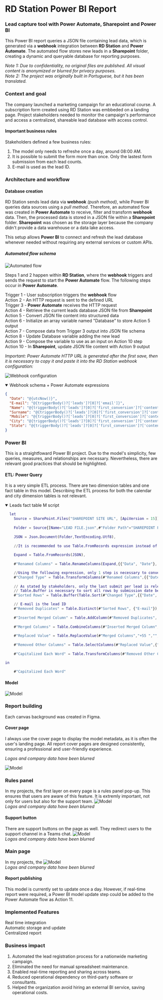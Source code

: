 # RD Station Power BI Report 
### Lead capture tool with Power Automate, Sharepoint and Power BI
This Power BI report queries a JSON file containing lead data, which is generated via a **webhook** integration between **RD Station** and **Power Automate**. The automated flow stores new leads in a **Sharepoint** folder, creating a dynamic and queryable database for reporting purposes.

*Note 1: Due to confidentiality, no original files are published. All visual content is anonymized or blurred for privacy purposes.*  
*Note 2: The project was originally built in Portuguese, but it has been translated.*

### Context and goal
The company launched a marketing campaign for an educational course. A subscription form created using RD Station was embbeded on a landing page. Project stakeholders needed to monitor the campaign's performance and access a centralized, shareable lead database with access control. 

#### Important business rules
Stakeholders defined a few business rules:
1) The model only needs to refreshe once a day, around 08:00 AM.
2) It is possible to submit the form more than once. Only the lastest form submission from each lead counts.
3) E-mail is used as the lead ID.

### Architecture and workflow
#### Database creation
RD Station sends lead data via **webhook** *(push method)*, while Power BI queries data sources using a *pull method*. Therefore, an automated flow was created in **Power Automate** to receive, filter and transform **webhook** data. Then, the processed data is stored in a JSON file within a **Sharepoint** folder. **Sharepoint** was chosen as the storage layer because the company didn't provide a data warehouse or a data lake access.

This setup allows **Power BI** to connect and refresh the lead database whenever needed without requiring any external services or custom APIs.

##### Automated flow schema
![Automated flow](./README/images/AutomatedFlow.png)

Steps 1 and 2 happen within **RD Station**, where the **webhook** triggers and sends the request to start the **Power Automate** flow. The following steps occur in **Power Automate**. 

Trigger 1 - User subscription triggers the **webhook** flow  
Action 2 - An HTTP request is sent to the defined URL  
Trigger 3 - **Power Automate** receives the HTTP request  
Action 4 -  Retrieve the current leads database JSON file from **Sharepoint**  
Action 5 -  Convert JSON file content into structured data  
Action 6 -  Initialize an array variable named "Database" to store Action 5 output  
Action 7 -  Compose data from Trigger 3 output into JSON file schema  
Action 8 -  Update Database variable adding the new lead  
Action 9 -  Compose the variable to use as an input on Action 10 step  
Action 10 -  In **Sharepoint**, update JSON file content with Action 9 output   

*Important: Power Automate HTTP URL is generated after the first save, then it is necessary to copy it and paste it into the RD Station webhook configuration:*  
  
![Webhook configuration](./README/images/webhook-config.png)

<details open>
<summary> Webhook schema + Power Automate expressions </summary>

```json
{
  "Date": "@{utcNow()}",
  "E-mail": "@{triggerBody()?['leads']?[0]?['email']}",
  "Name": "@{triggerBody()?['leads']?[0]?['first_conversion']?['content']?['__cdp__original_event']?['payload']?['name']}",
  "Surname": "@{triggerBody()?['leads']?[0]?['first_conversion']?['content']?['__cdp__original_event']?['payload']?['cf_sobrenome']}",
  "Mobile": "@{triggerBody()?['leads']?[0]?['first_conversion']?['content']?['__cdp__original_event']?['payload']?['mobile_phone']}",
  "City": "@{triggerBody()?['leads']?[0]?['first_conversion']?['content']?['__cdp__original_event']?['payload']?['city']}",
  "State": "@{triggerBody()?['leads']?[0]?['first_conversion']?['content']?['__cdp__original_event']?['payload']?['state']}"
}
```
</details>

### Power BI
This is a straightfoward Power BI project. Due to the model's simplicity, few queries, measures, and relationships are necessary. Nevertheless, there are relevant good practices that should be highlighted. 

#### ETL: Power Query

It is a very simple ETL process. There are two dimension tables and one fact table in this model. Describing the ETL process for both the calendar and city dimension tables is not relevant.

<details open>
<summary> Leads fact table M script </summary>
  
```m
  let
    Source = SharePoint.Files("SHAREPOINT SITE URL", [ApiVersion = 15]),
    
    Folder = Source{[Name="LEAD FILE.json",#"Folder Path"="SHAREPOINT FOLDER URL"]}[Content],
    
    JSON = Json.Document(Folder,TextEncoding.Utf8),
    
    //It is recommended to use Table.FromRecords expression instead of built-in functions because it expands all columns withouh needing to specify them. If a column is removed from the JSON file, this step will not cause a refresh failure.
    
    Expand = Table.FromRecords(JSON),
    
    #"Renamed Columns" = Table.RenameColumns(Expand,{{"Data", "Date"}, {"Nome", "Name"}, {"Sobrenome", "Surname"}, {"Telefone", "Mobile"}, {"Cidade", "City"}, {"Estado", "State"}}),

    //Using the following expression, only 1 step is necessary to convert a datetime type into a date type.
    #"Changed Type" = Table.TransformColumns(#"Renamed Columns",{{"Date", each Date.From(DateTimeZone.From(_)), type date}, {"Name", each _, type text}, {"Surname", each _, type text}, {"Mobile", each _, type text}, {"City", each _, type text}, {"State", each _, type text}, {"E-mail", each _, type text}}),
    
    // As stated by stakeholders, only the last submit per lead is relevant. Next two steps ensure this. 
    // Table.Buffer is necessary to sort all rows by submission date before removing duplicates.
    #"Sorted Rows" = Table.Buffer(Table.Sort(#"Changed Type",{{"Date", Order.Descending}})),

    // E-mail is the lead ID
    #"Removed Duplicates" = Table.Distinct(#"Sorted Rows", {"E-mail"}),
    
    #"Inserted Merged Column" = Table.AddColumn(#"Removed Duplicates", "Full name", each Text.Combine({[Name], [Surname]}, " "), type text),
    
    #"Merged Columns" = Table.CombineColumns(#"Inserted Merged Column",{"State", "City"},Combiner.CombineTextByDelimiter(" - ", QuoteStyle.None),"State and city"),
    
    #"Replaced Value" = Table.ReplaceValue(#"Merged Columns","+55 ","",Replacer.ReplaceText,{"Mobile"}),
    
    #"Removed Other Columns" = Table.SelectColumns(#"Replaced Value",{"Date", "Full name", "E-mail", "Mobile", "State and city"}),
    
    #"Capitalized Each Word" = Table.TransformColumns(#"Removed Other Columns",{{"Full name", Text.Proper, type text}})

in
    
    #"Capitalized Each Word"
```
</details>

#### Model
![Model](./README/images/Model.JPG)

### Report building

Each canvas background was created in Figma.

#### Cover page
I always use the cover page to display the model metadata, as it is often the user's landing page. All report cover pages are designed consistently, ensuring a professional and user-friendly experience.

*Logos and company data have been blurred*   

![Model](./README/images/Cover%20page.png)

### Rules panel
In my projects, the first layer on every page is a rules panel pop-up. This ensures that users are aware of this feature. It is extremly important, not only for users but also for the support team. 
![Model](./README/images/Rules%20panel.png)  
*Logos and company data have been blurred* 

#### Support button
There are support buttons on the page as well. They redirect users to the support channel in a Teams chat. 
![Model](./README/images/Support%20button.png)  
*Logos and company data have been blurred* 

### Main page
In my projects, the 
![Model](./README/images/Main%20page.png)  
*Logos and company data have been blurred*  

#### Report publishing
This model is currently set to update once a day. However, if real-time report were required, a Power BI model update step could be added to the Power Automate flow as Action 11.

### Implemented Features
Real time integration  
Automatic storage and update  
Centralized report  

### Business impact
1) Automated the lead registration process for a nationwide marketing campaign.
2) Eliminated the need for manual spreadsheet maintenance.
3) Enabled real-time reporting and sharing across teams.
4) Reduced operational dependency on third-party software or consultants.
5) Helped the organization avoid hiring an external BI service, saving operational costs.  


